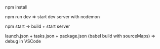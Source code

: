 npm install

npm run dev => start dev server with nodemon

npm start => build + start server

launch.json + tasks.json + package.json (babel build with sourceMaps) => debug in VSCode

